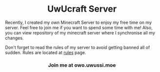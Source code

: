 <p align="center"><h1 align="center">UwUcraft Server</h1></p>

Recently, I created my own Minecraft Server to enjoy my free time on
my server. Feel free to join me if you want to spend some time with
me! Also, you can view repository of my minecraft server where I
synchronise all my changes.

Don't forget to read the rules of my server to avoid getting banned
all of sudden. Rules are located at [rules](https://www.uwussi.moe/minecraft/rules) page.

<p align="center"><h3 align="center">Join me at owo.uwussi.moe</h3></p>
